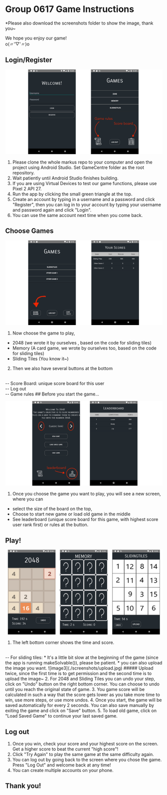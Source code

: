 # Group 0617 Game Instructions
*Please also download the screenshots folder to show the image, thank you~

We hope you enjoy our game! 
<br>
o(〃'▽'〃)o
## Login/Register
![image1](./screenshots/login.jpg)
1. Please clone the whole markus repo to your computer and open the project using Android Studio. Set GameCentre folder as the root repository.
2. Wait patiently until Android Studio finishes building. 
3. If you are using Virtual Devices to test our game functions, please use Pixel 2 API 27.
4. Run the app by clicking the small green triangle at the top.
5. Create an account by typing in a username and a password and click "Register", then you can log in to your account by typing your username and password again and click "Login".
6. You can use the same account next time when you come back.
## Choose Games
![image2](./screenshots/user_scoreboard.jpg)
1. Now choose the game to play, 
* 2048 (we wrote it by ourselves , based on the code for sliding tiles)
* Memory (A card game, we wrote by ourselves too, based on the code for sliding tiles)
* Sliding Tiles (You know it~)
2. Then we also have several buttons at the bottom
<br>
-- Score Board: unique score board for this user
<br>
-- Log out
<br>
-- Game rules
## Before you start the game...

![image66](./screenshots/starting.jpg)
1. Once you choose the game you want to play, you will see a new screen, where you can 
* select the size of the board on the top,
* Choose to start new game or load old game in the middle
* See leaderboard (unique score board for this game, with highest score user rank first) or rules at the button.

## Play!

![image4](./screenshots/three_games.jpg)
1. The left bottom corner shows the time and score.
<br>
-- For sliding tiles:
* It's a little bit slow at the beginning of the game (since the app is running makeSolvable()), please be patient.
* you can also upload the image you want.
![image3](./screenshots/upload.jpg)
##### Upload twice, since the first time is to get permission and the second time is to upload the image~
2. For 2048 and Sliding Tiles you can undo your step, click on "Undo" button on the right bottom corner. You can choose to undo until you reach the original state of game.
3. You game score will be calculated in such a way that the score gets lower as you take more time to win, use more steps, or use more undos.
4. Once you start, the game will be saved automatically for every 2 seconds. You can also save manually by exiting the game and click on "Save" button.
5. To load old game, click on "Load Saved Game" to continue your last saved game.

## Log out
1. Once you win, check your score and your highest score on the screen. Get a higher score to beat the current "high score"!
7. Click "Try Again" to play the same game at the same difficulty again.
17. You can log out by going back to the screen where you chose the game. Press "Log Out" and welcome back at any time!
18. You can create multiple accounts on your phone.





## Thank you!